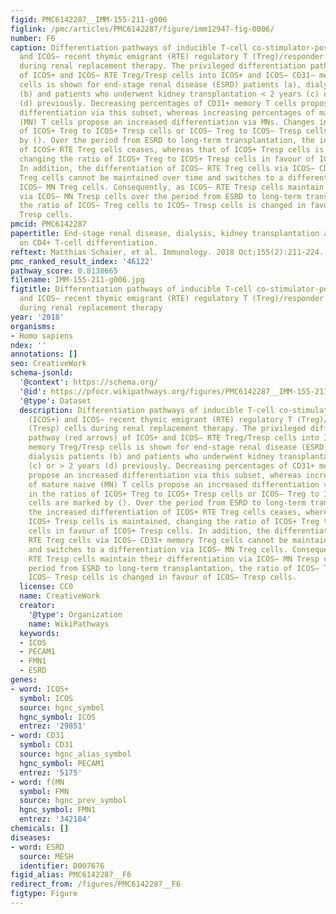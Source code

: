 ```yaml
---
figid: PMC6142287__IMM-155-211-g006
figlink: /pmc/articles/PMC6142287/figure/imm12947-fig-0006/
number: F6
caption: Differentiation pathways of inducible T‐cell co‐stimulator‐positive (ICOS+)
  and ICOS− recent thymic emigrant (RTE) regulatory T (Treg)/responder T (Tresp) cells
  during renal replacement therapy. The privileged differentiation pathway (red arrows)
  of ICOS+ and ICOS− RTE Treg/Tresp cells into ICOS+ and ICOS− CD31− memory Treg/Tresp
  cells is shown for end‐stage renal disease (ESRD) patients (a), dialysis patients
  (b) and patients who underwent kidney transplantation < 2 years (c) or > 2 years
  (d) previously. Decreasing percentages of CD31+ memory T cells propose an increased
  differentiation via this subset, whereas increasing percentages of mature naive
  (MN) T cells propose an increased differentiation via MNs. Changes in the ratios
  of ICOS+ Treg to ICOS+ Tresp cells or ICOS− Treg to ICOS− Tresp cells are marked
  by (). Over the period from ESRD to long‐term transplantation, the increased differentiation
  of ICOS+ RTE Treg cells ceases, whereas that of ICOS+ Tresp cells is maintained,
  changing the ratio of ICOS+ Treg to ICOS+ Tresp cells in favour of ICOS+ Tresp cells.
  In addition, the differentiation of ICOS− RTE Treg cells via ICOS− CD31+ memory
  Treg cells cannot be maintained over time and switches to a differentiation via
  ICOS− MN Treg cells. Consequently, as ICOS− RTE Tresp cells maintain their differentiation
  via ICOS− MN Tresp cells over the period from ESRD to long‐term transplantation,
  the ratio of ICOS− Treg cells to ICOS− Tresp cells is changed in favour of ICOS−
  Tresp cells.
pmcid: PMC6142287
papertitle: End‐stage renal disease, dialysis, kidney transplantation and their impact
  on CD4+ T‐cell differentiation.
reftext: Matthias Schaier, et al. Immunology. 2018 Oct;155(2):211-224.
pmc_ranked_result_index: '46122'
pathway_score: 0.8138665
filename: IMM-155-211-g006.jpg
figtitle: Differentiation pathways of inducible T‐cell co‐stimulator‐positive (ICOS+)
  and ICOS− recent thymic emigrant (RTE) regulatory T (Treg)/responder T (Tresp) cells
  during renal replacement therapy
year: '2018'
organisms:
- Homo sapiens
ndex: ''
annotations: []
seo: CreativeWork
schema-jsonld:
  '@context': https://schema.org/
  '@id': https://pfocr.wikipathways.org/figures/PMC6142287__IMM-155-211-g006.html
  '@type': Dataset
  description: Differentiation pathways of inducible T‐cell co‐stimulator‐positive
    (ICOS+) and ICOS− recent thymic emigrant (RTE) regulatory T (Treg)/responder T
    (Tresp) cells during renal replacement therapy. The privileged differentiation
    pathway (red arrows) of ICOS+ and ICOS− RTE Treg/Tresp cells into ICOS+ and ICOS− CD31−
    memory Treg/Tresp cells is shown for end‐stage renal disease (ESRD) patients (a),
    dialysis patients (b) and patients who underwent kidney transplantation < 2 years
    (c) or > 2 years (d) previously. Decreasing percentages of CD31+ memory T cells
    propose an increased differentiation via this subset, whereas increasing percentages
    of mature naive (MN) T cells propose an increased differentiation via MNs. Changes
    in the ratios of ICOS+ Treg to ICOS+ Tresp cells or ICOS− Treg to ICOS− Tresp
    cells are marked by (). Over the period from ESRD to long‐term transplantation,
    the increased differentiation of ICOS+ RTE Treg cells ceases, whereas that of
    ICOS+ Tresp cells is maintained, changing the ratio of ICOS+ Treg to ICOS+ Tresp
    cells in favour of ICOS+ Tresp cells. In addition, the differentiation of ICOS−
    RTE Treg cells via ICOS− CD31+ memory Treg cells cannot be maintained over time
    and switches to a differentiation via ICOS− MN Treg cells. Consequently, as ICOS−
    RTE Tresp cells maintain their differentiation via ICOS− MN Tresp cells over the
    period from ESRD to long‐term transplantation, the ratio of ICOS− Treg cells to
    ICOS− Tresp cells is changed in favour of ICOS− Tresp cells.
  license: CC0
  name: CreativeWork
  creator:
    '@type': Organization
    name: WikiPathways
  keywords:
  - ICOS
  - PECAM1
  - FMN1
  - ESRD
genes:
- word: ICOS+
  symbol: ICOS
  source: hgnc_symbol
  hgnc_symbol: ICOS
  entrez: '29851'
- word: CD31
  symbol: CD31
  source: hgnc_alias_symbol
  hgnc_symbol: PECAM1
  entrez: '5175'
- word: f(MN
  symbol: FMN
  source: hgnc_prev_symbol
  hgnc_symbol: FMN1
  entrez: '342184'
chemicals: []
diseases:
- word: ESRD
  source: MESH
  identifier: D007676
figid_alias: PMC6142287__F6
redirect_from: /figures/PMC6142287__F6
figtype: Figure
---
```

